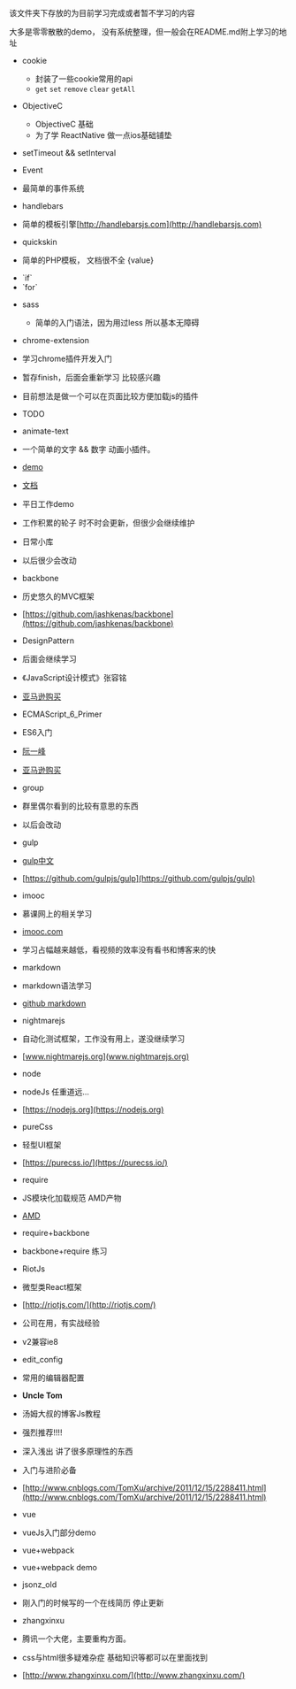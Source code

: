 该文件夹下存放的为目前学习完成或者暂不学习的内容

大多是零零散散的demo， 没有系统整理，但一般会在README.md附上学习的地址

- cookie
  - 封装了一些cookie常用的api
  - `get` `set` `remove` `clear` `getAll`


- ObjectiveC
  - ObjectiveC 基础
  - 为了学 ReactNative 做一点ios基础铺垫


- setTimeout && setInterval


- Event
- 最简单的事件系统

- handlebars
- 简单的模板引擎[http://handlebarsjs.com](http://handlebarsjs.com)

- quickskin
- 简单的PHP模板， 文档很不全 {value}
- <!-- IF login_id --><!-- ENDIF login_id -->  `if`
- <!-- BEGIN question_tags_list --><!-- END question_tags_list --> `for`

- sass
  - 简单的入门语法，因为用过less 所以基本无障碍

- chrome-extension
- 学习chrome插件开发入门
- 暂存finish，后面会重新学习 比较感兴趣
- 目前想法是做一个可以在页面比较方便加载js的插件
- TODO

- animate-text
- 一个简单的文字 && 数字 动画小插件。
- [demo](https://jsonz1993.github.io/demo/animate-text/index.html)
- [文档](https://jsonz1993.github.io/2017/04/animate-text/)

- 平日工作demo
- 工作积累的轮子 时不时会更新，但很少会继续维护

- 日常小库 
- 以后很少会改动

- backbone
- 历史悠久的MVC框架
- [https://github.com/jashkenas/backbone](https://github.com/jashkenas/backbone)

- DesignPattern
- 后面会继续学习
- 《JavaScript设计模式》张容铭
- [亚马逊购买](https://www.amazon.cn/%E5%9B%BE%E4%B9%A6/dp/B013HO6DNS/ref=sr_1_1?ie=UTF8&qid=1490937378&sr=8-1&keywords=javascript%E8%AE%BE%E8%AE%A1%E6%A8%A1%E5%BC%8F)

- ECMAScript_6_Primer
- ES6入门
- [阮一峰](http://es6.ruanyifeng.com/#README)
- [亚马逊购买](https://www.amazon.cn/%E5%9B%BE%E4%B9%A6/dp/B01A18WWAG/ref=sr_1_1?ie=UTF8&qid=1490937483&sr=8-1&keywords=Es6)

- group
- 群里偶尔看到的比较有意思的东西
- 以后会改动

- gulp
- [gulp中文](http://www.gulpjs.com.cn/)
- [https://github.com/gulpjs/gulp](https://github.com/gulpjs/gulp)

- imooc
- 慕课网上的相关学习
- [imooc.com](imooc.com)
- 学习占幅越来越低，看视频的效率没有看书和博客来的快

- markdown
- markdown语法学习
- [github markdown](https://guides.github.com/features/mastering-markdown/)

- nightmarejs
- 自动化测试框架，工作没有用上，遂没继续学习
- [www.nightmarejs.org](www.nightmarejs.org)

- node
- nodeJs 任重道远...
- [https://nodejs.org](https://nodejs.org)

- pureCss
- 轻型UI框架
- [https://purecss.io/](https://purecss.io/)

- require
- JS模块化加载规范 AMD产物
- [AMD](https://github.com/amdjs/amdjs-api/wiki/AMD)

- require+backbone
- backbone+require 练习

- RiotJs
- 微型类React框架
- [http://riotjs.com/](http://riotjs.com/)
- 公司在用，有实战经验
- v2兼容ie8

- edit_config
- 常用的编辑器配置

- **Uncle Tom**
- 汤姆大叔的博客Js教程
- 强烈推荐!!!!
- 深入浅出 讲了很多原理性的东西
- 入门与进阶必备
- [http://www.cnblogs.com/TomXu/archive/2011/12/15/2288411.html](http://www.cnblogs.com/TomXu/archive/2011/12/15/2288411.html)

- vue
- vueJs入门部分demo

- vue+webpack
- vue+webpack demo

- jsonz_old
- 刚入门的时候写的一个在线简历 停止更新

- zhangxinxu
- 腾讯一个大佬，主要重构方面。
- css与html很多疑难杂症 基础知识等都可以在里面找到
- [http://www.zhangxinxu.com/](http://www.zhangxinxu.com/)

